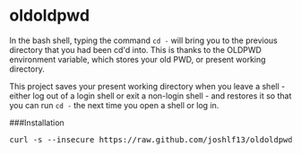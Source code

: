 oldoldpwd
=========

In the bash shell, typing the command `cd -` will bring you to the previous directory that you had been cd'd into. This is thanks to the OLDPWD environment variable, which stores your old PWD, or present working directory.

This project saves your present working directory when you leave a shell - either log out of a login shell or exit a non-login shell - and restores it so that you can run `cd -` the next time you open a shell or log in.

###Installation

<pre>
curl -s --insecure https://raw.github.com/joshlf13/oldoldpwd/master/install.sh > /tmp/oldoldpwd.sh && bash /tmp/oldoldpwd.sh
</pre>
